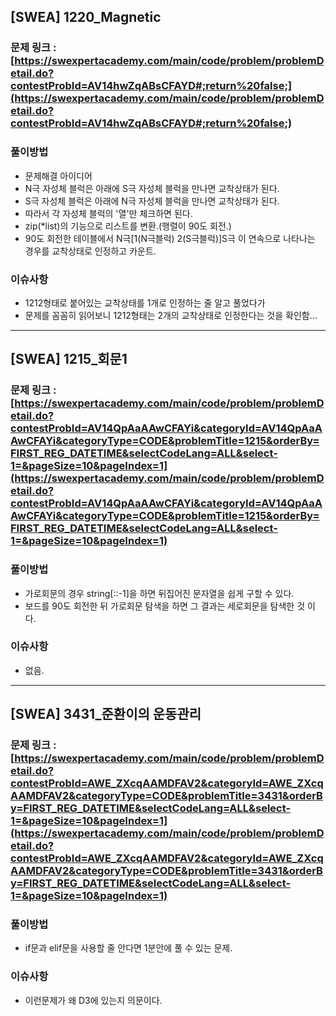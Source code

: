 ## [SWEA] 1220_Magnetic

### 문제 링크 : [https://swexpertacademy.com/main/code/problem/problemDetail.do?contestProbId=AV14hwZqABsCFAYD#;return%20false;](https://swexpertacademy.com/main/code/problem/problemDetail.do?contestProbId=AV14hwZqABsCFAYD#;return%20false;)

### 풀이방법

- 문제해결 아이디어
- N극 자성체 블럭은 아래에 S극 자성체 블럭을 만나면 교착상태가 된다.
- S극 자성체 블럭은 아래에 N극 자성체 블럭을 만나면 교착상태가 된다.
- 따라서 각 자성체 블럭의 '열'만 체크하면 된다.
- zip(\*list)의 기능으로 리스트를 변환.(행렬이 90도 회전.)
- 90도 회전한 테이블에서 N극[1(N극블럭) 2(S극블럭)]S극 이 연속으로 나타나는 경우를 교착상태로 인정하고 카운트.

### 이슈사항

- 1212형태로 붙어있는 교착상태를 1개로 인정하는 줄 알고 풀었다가
- 문제를 꼼꼼히 읽어보니 1212형태는 2개의 교착상태로 인정한다는 것을 확인함...

---

## [SWEA] 1215\_회문1

### 문제 링크 : [https://swexpertacademy.com/main/code/problem/problemDetail.do?contestProbId=AV14QpAaAAwCFAYi&categoryId=AV14QpAaAAwCFAYi&categoryType=CODE&problemTitle=1215&orderBy=FIRST_REG_DATETIME&selectCodeLang=ALL&select-1=&pageSize=10&pageIndex=1](https://swexpertacademy.com/main/code/problem/problemDetail.do?contestProbId=AV14QpAaAAwCFAYi&categoryId=AV14QpAaAAwCFAYi&categoryType=CODE&problemTitle=1215&orderBy=FIRST_REG_DATETIME&selectCodeLang=ALL&select-1=&pageSize=10&pageIndex=1)

### 풀이방법

- 가로회문의 경우 string[::-1]을 하면 뒤집어진 문자열을 쉽게 구할 수 있다.
- 보드를 90도 회전한 뒤 가로회문 탐색을 하면 그 결과는 세로회문을 탐색한 것 이다.

### 이슈사항

- 없음.

---

## [SWEA] 3431\_준환이의 운동관리

### 문제 링크 : [https://swexpertacademy.com/main/code/problem/problemDetail.do?contestProbId=AWE_ZXcqAAMDFAV2&categoryId=AWE_ZXcqAAMDFAV2&categoryType=CODE&problemTitle=3431&orderBy=FIRST_REG_DATETIME&selectCodeLang=ALL&select-1=&pageSize=10&pageIndex=1](https://swexpertacademy.com/main/code/problem/problemDetail.do?contestProbId=AWE_ZXcqAAMDFAV2&categoryId=AWE_ZXcqAAMDFAV2&categoryType=CODE&problemTitle=3431&orderBy=FIRST_REG_DATETIME&selectCodeLang=ALL&select-1=&pageSize=10&pageIndex=1)

### 풀이방법

- if문과 elif문을 사용할 줄 안다면 1분안에 풀 수 있는 문제.

### 이슈사항

- 이런문제가 왜 D3에 있는지 의문이다.

